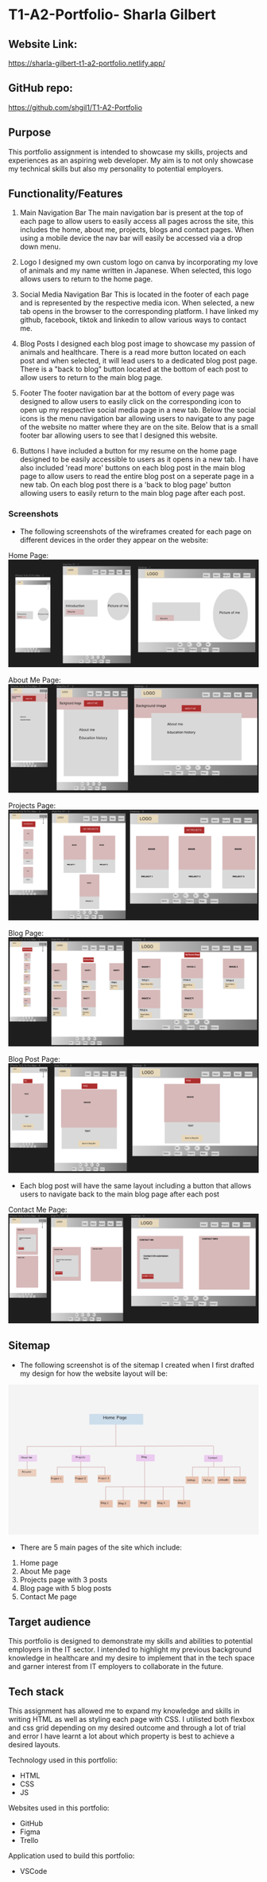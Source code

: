 # T1-A2-Portfolio- Sharla Gilbert

## Website Link:
https://sharla-gilbert-t1-a2-portfolio.netlify.app/

## GitHub repo:
https://github.com/shgil1/T1-A2-Portfolio

## Purpose
This portfolio assignment is intended to showcase my skills, projects and experiences as an aspiring web developer. My aim is to not only showcase my technical skills but also my personality to potential employers.

## Functionality/Features
1. Main Navigation Bar
The main navigation bar is present at the top of each page to allow users to easily access all pages across the site, this includes the home, about me, projects, blogs and contact pages. When using a mobile device the nav bar will easily be accessed via a drop down menu. 

2. Logo
I designed my own custom logo on canva by incorporating my love of animals and my name written in Japanese. When selected, this logo allows users to return to the home page. 

3. Social Media Navigation Bar
This is located in the footer of each page and is represented by the respective media icon. When selected, a new tab opens in the browser to the corresponding platform. I have linked my github, facebook, tiktok and linkedin to allow various ways to contact me.

4. Blog Posts
I designed each blog post image to showcase my passion of animals and healthcare. There is a read more button located on each post and when selected, it will lead users to a dedicated blog post page. There is a "back to blog" button located at the bottom of each post to allow users to return to the main blog page. 

5. Footer
The footer navigation bar at the bottom of every page was designed to allow users to easily click on the corresponding icon to open up my respective social media page in a new tab. Below the social icons is the menu navigation bar allowing users to navigate to any page of the website no matter where they are on the site. Below that is a small footer bar allowing users to see that I designed this website. 

6. Buttons
I have included a button for my resume on the home page designed to be easily accessible to users as it opens in a new tab. I have also included 'read more' buttons on each blog post in the main blog page to allow users to read the entire blog post on a seperate page in a new tab. On each blog post there is a 'back to blog page' button allowing users to easily return to the main blog page after each post.  




### Screenshots
- The following screenshots of the wireframes created for each page on different devices in the order they appear on the website:

Home Page:
![alt text](image-4.png)

About Me Page:
![alt text](image-5.png)

Projects Page:
![alt text](image-6.png)

Blog Page:
![alt text](image-8.png)

Blog Post Page: 
![alt text](image-9.png)
- Each blog post will have the same layout including a button that allows users to navigate back to the main blog page after each post

Contact Me Page:
![alt text](image-7.png)


## Sitemap
- The following screenshot is of the sitemap I created when I first drafted my design for how the website layout will be:

![alt text](image.png)

- There are 5 main pages of the site which include:
1. Home page
2. About Me page
3. Projects page with 3 posts
4. Blog page with 5 blog posts
5. Contact Me page

## Target audience
This portfolio is designed to demonstrate my skills and abilities to potential employers in the IT sector. I intended to highlight my previous background knowledge in healthcare and my desire to implement that in the tech space and garner interest from IT employers to collaborate in the future. 

## Tech stack
This assignment has allowed me to expand my knowledge and skills in writing HTML as well as styling each page with CSS. I utilisted both flexbox and css grid depending on my desired outcome and through a lot of trial and error I have learnt a lot about which property is best to achieve a desired layouts. 

Technology used in this portfolio:
- HTML
- CSS
- JS

Websites used in this portfolio:
- GitHub
- Figma 
- Trello

Application used to build this portfolio:
- VSCode